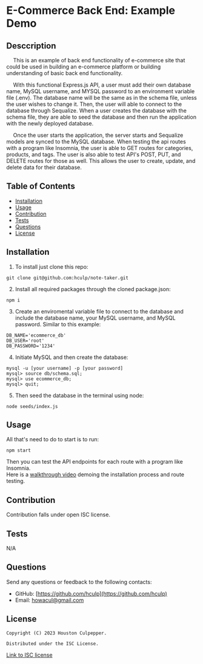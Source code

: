 # E-Commerce Back End: Example Demo

## Desccription

&emsp; This is an example of back end functionality of e-commerce site that could be used in building an e-commerce platform or building understanding of basic back end functionality.

&emsp; With this functional Express.js API, a user must add their own database name, MySQL username, and MYSQL password to an environment variable file (.env). The database name will be the same as in the schema file, unless the user wishes to change it.
Then, the user will able to connect to the database through Sequalize. When a user creates the database with the schema file, they are able to seed the database and then run the application with the newly deployed database.

&emsp; Once the user starts the application, the server starts and Sequalize models are synced to the MySQL database. When testing the api routes with a program like Insomnia, the user is able to GET routes for categories, products, and tags. The user is also able to test API's POST, PUT, and DELETE routes for those as well.
This allows the user to create, update, and delete data for their database.

## Table of Contents

- [Installation](#installation)
- [Usage](#usage)
- [Contribution](#contribution)
- [Tests](#test)
- [Questions](#questions)
- [License](#license)

## Installation

1. To install just clone this repo:

```
git clone git@github.com:hculp/note-taker.git
```

2. Install all required packages through the cloned package.json:

```
npm i
```

3. Create an enviromental variable file to connect to the database and include the database name, your MySQL username, and MySQL password. Similar to this example:

```
DB_NAME='ecommerce_db'
DB_USER='root'
DB_PASSWORD='1234'
```

4. Initiate MySQL and then create the database:

```
mysql -u [your username] -p [your password]
mysql> source db/schema.sql;
mysql> use ecommerce_db;
mysql> quit;
```

5. Then seed the database in the terminal using node:

```
node seeds/index.js
```

## Usage

All that's need to do to start is to run:

```
npm start
```

Then you can test the API endpoints for each route with a program like Insomnia.
<br> Here is a [walkthrough video](https://drive.google.com/file/d/1QYbDIWxUMM7JyixoAHrNR7gv7quCLK2F/view) demoing the installation process and route testing.

## Contribution

Contribution falls under open ISC license.

## Tests

N/A

## Questions

Send any questions or feedback to the following contacts:

- GitHub: [https://github.com/hculp](https://github.com/hculp)
- Email: [howacul@gmail.com](mailto:howacul@gmail.com)

## License

    Copyright (C) 2023 Houston Culpepper.

    Distributed under the ISC License.

[Link to ISC license](https://choosealicense.com/licenses/isc)
